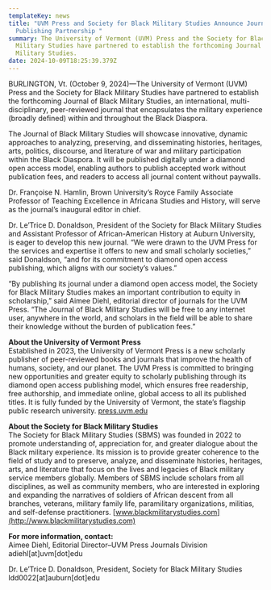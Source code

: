 ```yaml
---
templateKey: news
title: "UVM Press and Society for Black Military Studies Announce Journal
  Publishing Partnership "
summary: The University of Vermont (UVM) Press and the Society for Black
  Military Studies have partnered to establish the forthcoming Journal of Black
  Military Studies.
date: 2024-10-09T18:25:39.379Z
---
```

BURLINGTON, Vt. (October 9, 2024)—The University of Vermont (UVM) Press and the Society for Black Military Studies have partnered to establish the forthcoming Journal of Black Military Studies, an international, multi-disciplinary, peer-reviewed journal that encapsulates the military experience (broadly defined) within and throughout the Black Diaspora.

The Journal of Black Military Studies will showcase innovative, dynamic approaches to analyzing, preserving, and disseminating histories, heritages, arts, politics, discourse, and literature of war and military participation within the Black Diaspora. It will be published digitally under a diamond open access model, enabling authors to publish accepted work without publication fees, and readers to access all journal content without paywalls.

Dr. Françoise N. Hamlin, Brown University’s Royce Family Associate Professor of Teaching Excellence in Africana Studies and History, will serve as the journal’s inaugural editor in chief.

Dr. Le’Trice D. Donaldson, President of the Society for Black Military Studies and Assistant Professor of African-American History at Auburn University, is eager to develop this new journal. “We were drawn to the UVM Press for the services and expertise it offers to new and small scholarly societies,” said Donaldson, “and for its commitment to diamond open access publishing, which aligns with our society’s values.”

“By publishing its journal under a diamond open access model, the Society for Black Military Studies makes an important contribution to equity in scholarship,” said Aimee Diehl, editorial director of journals for the UVM Press. “The Journal of Black Military Studies will be free to any internet user, anywhere in the world, and scholars in the field will be able to share their knowledge without the burden of publication fees.”

**About the University of Vermont Press**\
Established in 2023, the University of Vermont Press is a new scholarly publisher of peer-reviewed books and journals that improve the health of humans, society, and our planet. The UVM Press is committed to bringing new opportunities and greater equity to scholarly publishing through its diamond open access publishing model, which ensures free readership, free authorship, and immediate online, global access to all its published titles. It is fully funded by the University of Vermont, the state’s flagship public research university. [press.uvm.edu](http://press.uvm.edu/)

**About the Society for Black Military Studies**\
The Society for Black Military Studies (SBMS) was founded in 2022 to promote understanding of, appreciation for, and greater dialogue about the Black military experience. Its mission is to provide greater coherence to the field of study and to preserve, analyze, and disseminate histories, heritages, arts, and literature that focus on the lives and legacies of Black military service members globally. Members of SBMS include scholars from all disciplines, as well as community members, who are interested in exploring and expanding the narratives of soldiers of African descent from all branches, veterans, military family life, paramilitary organizations, militias, and self-defense practitioners. [www.blackmilitarystudies.com](http://www.blackmilitarystudies.com)

**For more information, contact:**\
Aimee Diehl, Editorial Director–UVM Press Journals Division\
adiehl\[at]uvm\[dot]edu

Dr. Le’Trice D. Donaldson, President, Society for Black Military Studies\
ldd0022\[at]auburn\[dot]edu